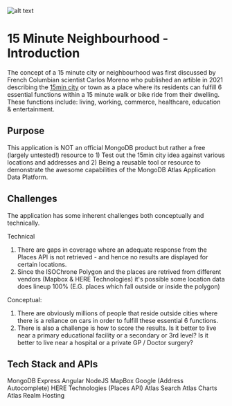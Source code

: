 ![alt text](https://github.com/michaeljkavanagh-irl/fmn/master/src/assets/images/MOngoDB_LDN.png?raw=true)

# 15 Minute Neighbourhood - Introduction

The concept of a 15 minute city or neighbourhood was first discussed by French Columbian scientist Carlos Moreno who published an artible in 2021 describing the <a href="https://en.wikipedia.org/wiki/15-minute_city">15min city</a> or town as a place where its residents can fulfill 6 essential functions within a 15 minute walk or bike ride from their dwelling. These functions include: living, working, commerce, healthcare, education & entertainment. 

## Purpose

This application is NOT an official MongoDB product but rather a free (largely untested!) resource to 1) Test out the 15min city idea against various locations and addresses and 2) Being a reusable tool or resource to demonstrate the awesome capabilities of the MongoDB Atlas Application Data Platform. 


## Challenges
The application has some inherent challenges both conceptually and technically. 

Technical 
1) There are gaps in coverage where an adequate response from the Places API is not retrieved - and hence no results are displayed for certain locations.
2) Since the ISOChrone Polygon and the places are retrived from different vendors (Mapbox & HERE Technologies) it's possible some location data does lineup 100% (E.G. places which fall outside or inside the polygon)

Conceptual:
1) There are obviously millions of people that reside outside cities where there is a reliance on cars in order to fulfill these essential 6 functions. 
2) There is also a challenge is how to score the results. Is it better to live near a primary educational facility or a secondary or 3rd level? Is it better to live near a hospital or a private GP / Doctor surgery? 

## Tech Stack and APIs

MongoDB
Express
Angular
NodeJS
MapBox
Google (Address Autocomplete)
HERE Technologies (Places API)
Atlas Search
Atlas Charts
Atlas Realm Hosting

